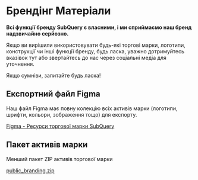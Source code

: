 # Брендінг Матеріали

**Всі функції бренду SubQuery є власними, і ми сприймаємо наш бренд надзвичайно серйозно.**

Якщо ви вирішили використовувати будь-які торгові марки, логотипи, конструкції чи інші функції бренду, будь ласка, уважно дотримуйтесь вказівок тут або звертайтесь до нас через соціальні медіа для уточнення.

Якщо сумніви, запитайте будь ласка!

## Експортний файл Figma

Наш файл Figma має повну колекцію всіх активів марки (логотипи, шрифти, кольори, зображення тощо) для експорту.

[Figma - Ресурси торгової марки SubQuery](https://www.figma.com/file/AaCXaOcElrlbxq8fz39sJU/SubQuery-Brand-Resources?node-id=3%3A2)

## Пакет активів марки

Менший пакет ZIP активів торгової марки

[public_branding.zip](https://static.subquery.network/public_branding.zip)